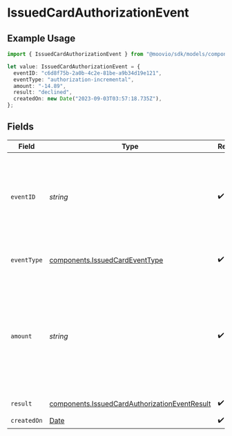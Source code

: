 # IssuedCardAuthorizationEvent

## Example Usage

```typescript
import { IssuedCardAuthorizationEvent } from "@moovio/sdk/models/components";

let value: IssuedCardAuthorizationEvent = {
  eventID: "c6d8f75b-2a0b-4c2e-81be-a9b34d19e121",
  eventType: "authorization-incremental",
  amount: "-14.89",
  result: "declined",
  createdOn: new Date("2023-09-03T03:57:18.735Z"),
};
```

## Fields

| Field                                                                                                                                             | Type                                                                                                                                              | Required                                                                                                                                          | Description                                                                                                                                       | Example                                                                                                                                           |
| ------------------------------------------------------------------------------------------------------------------------------------------------- | ------------------------------------------------------------------------------------------------------------------------------------------------- | ------------------------------------------------------------------------------------------------------------------------------------------------- | ------------------------------------------------------------------------------------------------------------------------------------------------- | ------------------------------------------------------------------------------------------------------------------------------------------------- |
| `eventID`                                                                                                                                         | *string*                                                                                                                                          | :heavy_check_mark:                                                                                                                                | The identifier for this event. Use the `eventType` field to determine what resource is identified by this ID (`authorization`, `reversal`, etc.). |                                                                                                                                                   |
| `eventType`                                                                                                                                       | [components.IssuedCardEventType](../../models/components/issuedcardeventtype.md)                                                                  | :heavy_check_mark:                                                                                                                                | The type of event that occurred on the card.                                                                                                      |                                                                                                                                                   |
| `amount`                                                                                                                                          | *string*                                                                                                                                          | :heavy_check_mark:                                                                                                                                | A decimal-formatted numerical string that represents up to 2 decimal place precision. In USD for example, 12.34 is $12.34 and 0.99 is $0.99.      | -14.89                                                                                                                                            |
| `result`                                                                                                                                          | [components.IssuedCardAuthorizationEventResult](../../models/components/issuedcardauthorizationeventresult.md)                                    | :heavy_check_mark:                                                                                                                                | The result of an event.                                                                                                                           |                                                                                                                                                   |
| `createdOn`                                                                                                                                       | [Date](https://developer.mozilla.org/en-US/docs/Web/JavaScript/Reference/Global_Objects/Date)                                                     | :heavy_check_mark:                                                                                                                                | N/A                                                                                                                                               |                                                                                                                                                   |